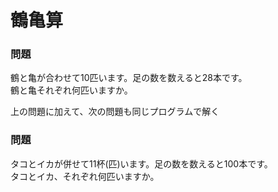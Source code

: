 # 鶴亀算

### 問題
鶴と亀が合わせて10匹います。足の数を数えると28本です。<br>
鶴と亀それぞれ何匹いますか。

上の問題に加えて、次の問題も同じプログラムで解く

### 問題
タコとイカが併せて11杯(匹)います。足の数を数えると100本です。<br>
タコとイカ、それぞれ何匹いますか。